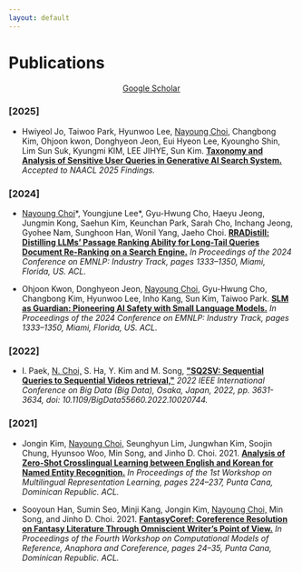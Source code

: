 ```yaml
---
layout: default
---
```


# Publications
<div style="text-align: center"> <a href="https://scholar.google.com/citations?user=0JoEIaEAAAAJ&hl=en" target="_blank">Google Scholar</a> </div>

### [2025]
- Hwiyeol Jo, Taiwoo Park, Hyunwoo Lee, <U>Nayoung Choi</U>, Changbong Kim, Ohjoon kwon, Donghyeon Jeon, Eui Hyeon Lee, Kyoungho Shin, Lim Sun Suk, Kyungmi KIM, LEE JIHYE, Sun Kim. **[Taxonomy and Analysis of Sensitive User Queries in Generative AI Search System.](https://arxiv.org/pdf/2404.08672.pdf)** *Accepted to NAACL 2025 Findings.*

### [2024]
- <U>Nayoung Choi</U>\*, Youngjune Lee\*, Gyu-Hwung Cho, Haeyu Jeong, Jungmin Kong, Saehun Kim, Keunchan Park, Sarah Cho, Inchang Jeong, Gyohee Nam, Sunghoon Han, Wonil Yang, Jaeho Choi. **[RRADistill: Distilling LLMs’ Passage Ranking Ability for Long-Tail Queries Document Re-Ranking on a Search Engine.](https://aclanthology.org/2024.emnlp-industry.46.pdf)** *In Proceedings of the 2024 Conference on EMNLP: Industry Track, pages 1333–1350, Miami, Florida, US. ACL.*

- Ohjoon Kwon, Donghyeon Jeon, <U>Nayoung Choi</U>, Gyu-Hwung Cho, Changbong Kim, Hyunwoo Lee, Inho Kang, Sun Kim, Taiwoo Park. **[SLM as Guardian: Pioneering AI Safety with Small Language Models.](https://aclanthology.org/2024.emnlp-industry.99.pdf)** *In Proceedings of the 2024 Conference on EMNLP: Industry Track, pages 1333–1350, Miami, Florida, US. ACL.*

### [2022]
- I. Paek, <U>N. Choi,</U> S. Ha, Y. Kim and M. Song, **["SQ2SV: Sequential Queries to Sequential Videos retrieval,"](https://ieeexplore.ieee.org/document/10020744)** *2022 IEEE International Conference on Big Data (Big Data), Osaka, Japan, 2022, pp. 3631-3634, doi: 10.1109/BigData55660.2022.10020744.*

### [2021]
- Jongin Kim, <U>Nayoung Choi,</U> Seunghyun Lim, Jungwhan Kim, Soojin Chung, Hyunsoo Woo, Min Song, and Jinho D. Choi. 2021. **[Analysis of Zero-Shot Crosslingual Learning between English and Korean for Named Entity Recognition.](https://aclanthology.org/2021.mrl-1.19.pdf)** *In Proceedings of the 1st Workshop on Multilingual Representation Learning, pages 224–237, Punta Cana, Dominican Republic. ACL.*

- Sooyoun Han, Sumin Seo, Minji Kang, Jongin Kim, <U>Nayoung Choi,</U> Min Song, and Jinho D. Choi. 2021. **[FantasyCoref: Coreference Resolution on Fantasy Literature Through Omniscient Writer’s Point of View.](https://aclanthology.org/2021.crac-1.3.pdf)** *In Proceedings of the Fourth Workshop on Computational Models of Reference, Anaphora and Coreference, pages 24–35, Punta Cana, Dominican Republic. ACL.*
